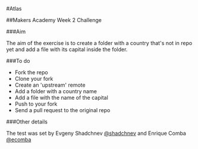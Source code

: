 #Atlas

##Makers Academy Week 2 Challenge


###Aim

The aim of the exercise is to create a folder with a country that's not in repo yet and add a file with its capital inside the folder.

###To do

* Fork the repo
* Clone your fork
* Create an 'upstream' remote
* Add a folder with a country name 
* Add a file with the name of the capital
* Push to your fork
* Send a pull request to the original repo

###Other details

The test was set by Evgeny Shadchnev [@shadchnev](https://github.com/shadchnev) and Enrique Comba [@ecomba](https://github.com/ecomba) 